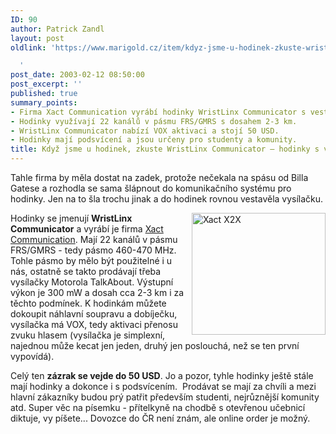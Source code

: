 ```yaml
---
ID: 90
author: Patrick Zandl
layout: post
oldlink: 'https://www.marigold.cz/item/kdyz-jsme-u-hodinek-zkuste-wristlinx-communicator-hodinky-s-vysilackou

  '
post_date: 2003-02-12 08:50:00
post_excerpt: ''
published: true
summary_points:
- Firma Xact Communication vyrábí hodinky WristLinx Communicator s vestavěnou vysílačkou.
- Hodinky využívají 22 kanálů v pásmu FRS/GMRS s dosahem 2-3 km.
- WristLinx Communicator nabízí VOX aktivaci a stojí 50 USD.
- Hodinky mají podsvícení a jsou určeny pro studenty a komunity.
title: Když jsme u hodinek, zkuste WristLinx Communicator – hodinky s vysílačkou
---
```


<p>
Tahle firma by měla dostat na zadek, protože nečekala na spásu od Billa Gatese a rozhodla se sama šlápnout do komunikačního systému pro hodinky. Jen na to šla trochu jinak a do hodinek rovnou vestavěla vysílačku. </p>

<p>
<IMG height=195 alt="Xact X2X" src="/wp-content/uploads/x2x.gif" width=214 align=right>Hodinky se jmenují <STRONG>WristLinx Communicator</STRONG> a vyrábí je firma <A href="http://xactcommunication.com/" target=_blank>Xact Communication</A>. Mají 22 kanálů v pásmu FRS/GMRS -&#160;tedy pásmo 460-470 MHz. Tohle pásmo by mělo být použitelné i u nás, ostatně se takto prodávají třeba vysílačky&#160;Motorola TalkAbout. Výstupní výkon je 300 mW a dosah cca 2-3 km i za těchto podmínek.&#160;K hodinkám můžete dokoupit náhlavní soupravu a dobíječku, vysílačka má VOX, tedy aktivaci&#160;přenosu zvuku hlasem (vysílačka je simplexní, najednou může kecat jen jeden, druhý jen poslouchá, než se ten první vypovídá).</p>

<p>
Celý ten <STRONG>zázrak se vejde do 50&#160;USD</STRONG>. Jo a pozor, tyhle hodinky ještě stále mají hodinky a dokonce i s podsvícením. &#160;Prodávat se mají za chvíli a mezi hlavní zákazníky budou prý patřit především studenti, nejrůznější komunity atd. Super věc na písemku - přítelkyně na chodbě s otevřenou učebnicí diktuje, vy píšete... Dovozce do ČR není znám, ale online order je možný.</p>